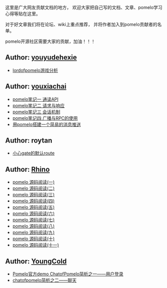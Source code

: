 这里是广大网友贡献文档的地方， 欢迎大家把自己写的文档、文章、pomelo学习心得等贴在这里。

对于好文章我们将在论坛、wiki上重点推荐， 并将作者加入到pomelo贡献者的名单。

pomelo开源社区需要大家的贡献，加油！！！

## Author: [youyudehexie](https://github.com/youyudehexie)
- [lordofpomelo游戏分析](https://github.com/youyudehexie/lordofpomelo/wiki)


## Author: [youxiachai](https://github.com/youxiachai)
- [pomelo笔记一 通读API](http://blog.gfdsa.net/2013/06/03/pomelo/pomelo_study_one/)
- [pomelo笔记二 请求与响应](http://blog.gfdsa.net/2013/06/04/pomelo/pomelo_study_two/)
- [pomelo笔记三 会话机制](http://blog.gfdsa.net/2013/06/05/pomelo/pomelo_study_three/)
- [pomelo笔记四 广播与RPC的使用](http://blog.gfdsa.net/2013/06/06/pomelo/pomelo_study_four/)
- [用pomelo搭建一个简易的消息推送](http://blog.gfdsa.net/2013/06/17/pomelo/pomelo_study_appserver/)

## Author: roytan
- [小心gate的默认route](http://nodejs.netease.com/topic/51a41dab3e8b1fca031eda2a)

## Author: [Rhino](http://golanger.cn/)
- [pomelo 源码阅读(一)](http://golanger.cn/?p=497)
- [pomelo 源码阅读(二)](http://golanger.cn/?p=561)
- [pomelo 源码阅读(三)](http://golanger.cn/?p=600)
- [pomelo 源码阅读(四)](http://golanger.cn/?p=645)
- [pomelo 源码阅读(五)](http://golanger.cn/?p=561)
- [pomelo 源码阅读(六)](http://golanger.cn/?p=741)
- [pomelo 源码阅读(七)](http://golanger.cn/?p=784)
- [pomelo 源码阅读(八)](http://golanger.cn/?p=836)
- [pomelo 源码阅读(九)](http://golanger.cn/?p=880)
- [pomelo 源码阅读(十)](http://golanger.cn/?p=894)
- [pomelo 源码阅读(十一)](http://golanger.cn/?p=1007)

## Author: [YoungCold](http://youngcold.blog.51cto.com)

- [Pomelo官方demo ChatofPomelo简析之一——用户登录 ](http://youngcold.blog.51cto.com/6366865/1240944)
- [chatofpomelo简析之二——聊天 ](http://youngcold.blog.51cto.com/6366865/1241795)